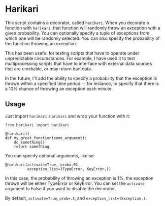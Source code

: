 Harikari
========

This script contains a decorator, called `harikari`. When you decorate
a function with `harikari`, that function will randomly throw an
exception with a given probability. You can optionally specify a
tuple of exceptions from which one will be randomly selected. You can
also specify the probability of the function throwing an exception.

This has been useful for testing scripts that have to operate under
unpredictable circumstances. For example, I have used it to test
multiprocessing scripts that have to interface with external data
sources that are unreliable, or may return bad data.

In the future, I'll add the ability to specify a probability that the
exception is thrown within a specified time period -- for instance,
to specify that there is a 10% chance of throwing an exception each
minute.

Usage
-----

Just import `harikari.harikari` and wrap your function with it:

```
from harikari import harikari

@harikari()
def my_great_function(some_argument):
    do_something()
    return something
```

You can specify optional arguments, like so:
```
@harikari(activate=True, prob=.01,
          exception_list=(TypeError, KeyError,))
```
In this case, the probability of throwing an exception is 1%, the
exception thrown will be either TypeError or KeyError. You can
set the `activate` argument to False if you want to disable the
decorator.

By default, `activate=True`, `prob=.1`, and `exception_list=(Exception,)`.

